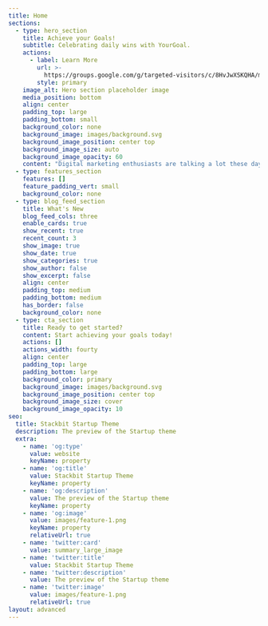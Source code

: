```yaml
---
title: Home
sections:
  - type: hero_section
    title: Achieve your Goals!
    subtitle: Celebrating daily wins with YourGoal.
    actions:
      - label: Learn More
        url: >-
          https://groups.google.com/g/targeted-visitors/c/8HvJwXSKQHA/m/NseI_TsVCAAJ
        style: primary
    image_alt: Hero section placeholder image
    media_position: bottom
    align: center
    padding_top: large
    padding_bottom: small
    background_color: none
    background_image: images/background.svg
    background_image_position: center top
    background_image_size: auto
    background_image_opacity: 60
    content: "Digital marketing enthusiasts are talking a lot these days about\nstartups.\_In this article, you will learn about the concept of startup and\nits examples.\n\nStartup is a company that is in the first stage of its\noperations.\_These companies are often initially supported by their\nentrepreneurial founders and used to develop a product or service because their\nfounders believe there is a demand for it.\_Due to limited revenue or high\ncosts, most of these small-scale operations are not sustainable in the long run\nand will not last without the help of investors.\n\nIn the late 1990s, the most common type of startup was\ndotcom.\_Investing at this time was very easy due to the interest of\ninvestors in the emergence of this type of business.\_Simply put, a startup\nis a technology-based business.\_Not every technology-based business is\nnecessarily a startup, but all startups use the [web, mobile, Internet website traffic](https://groups.google.com/g/targeted-visitors/c/4Jd01Dkk3Io), and new technologies to grow and reach a large\nnumber of users.\n\n# What is a startup?\n\nDefinition of Startup: Although the framework of the concept\nof startup is almost fixed, but for this concept, definitions are provided,\nsome examples of which we will examine:\n\n## ****[**Definition of Startup by the US Small Business Center (USSBA)**](https://groups.google.com/g/targeted-visitors/c/8HvJwXSKQHA)**:**\n\nA business that is generally centered around technology and\nhas high growth potential.\n\n## Definition of Startup by Steve Blank:\n\nAn organization formed in search of a business model that is\nreproducible and scalable.\n\n## Definition of Startup by Eric Reese:\n\nA startup is a human entity that has been created to present\na new product or service in a situation of high ambiguity.\_This definition\nis given in Eric Reese's book Pure Toddler.\n\n## Definition of startup as an English word in Webster Dictionary:\n\nOperation Set up and launch an operation or move\n\n## What is the difference between a startup and a\_small business?\n\nAt first, many of us may think of startups as equivalent to\nsmall businesses.\_Although startups and small businesses are similar in\nmany ways, there are differences.\n\n\n \n\n## Types of startups\n\nSubblock, author of the Economy website, introduces 5 types\nof successful startups as follows: (Types of startups)\n\nIt is a startup that is integrated into our daily\nlives.\_For example, a person who has provided an electric car for fun in\nthe park, by offering it to others and receiving money, can keep his electric\ncar at a high level and have more fun\n \n\nIn this type of startup, it is usually owned and operated by\na family, and they do more to support the family.\n\n\n\nThese types of profits are more productive and generally\nform a group of innovative and creative clusters.\_So that a few good ideas\ntogether form a purer idea.\n\nTypes of startups include lifestyle, small businesses,\nscalable, for sale, social and large businesses\n\n\n \n\nFor example, in the field of housing, start-ups are provided\nthat can solve the problem of real estate companies quickly.\_The creator\nof this startup only aims to sell this startup to large companies.\n\n\n \n\nThe goal of these startups is not just to make money, and\ntheir focus is more on turning the world into a better place for humans.\n\n\n\nLarge companies are forced to compete with new programs and\nstartups due to changes in customer tastes, new technologies, legislation, new\ncompetitors, and so on.\n \n\nUnlike scalable startups, the goal of these startups is to\nmake the world a better place, not to gain market share or build wealth for its\nfounders.\_After stating the types of startups to better understand the\nconcept. Startup, you need to\_get acquainted\_with startup\_weekend.\n\n### Startup Weekend\n\nStartup Weekend is a 54-hour weekend event where people from\ndifferent groups (developers, business executives, etc.) come up with\nideas.\_In fact, Startup Weekend is a place to present ideas.\_Judges\nand investment companies decide to accept or reject ideas by looking at\ndifferent ideas.\_\n\nThe first startup weekend history, which is also the first\nstartup history in its current form, dates back to 2007 in Boulder, Colorado,\nUSA.\_70 investors were present at that event.\n\nIn the continuation of this article, a brief history of\nentrepreneurship in Iran and the world is given in order to answer questions\nsuch as [how to\nbuild a startup](https://sites.google.com/view/php-4-beginners/home).\n\n#### History of Entrepreneurship\n\nFirst, we need to describe a concept called production\nscale.\n\nDefine production scale\n\nThe scale of production actually represents the output of a\nunit - usually industrial.\_Units that have a high output rate know their\nvolume of production with a high scale of production. How to produce falls into\nthe following four categories, which will be briefly described:\n\nBeginning in the 18th century, entrepreneurs moved from\nsmall-scale production in small towns to mass production.\_The availability\nof energy and manpower led to this move.\_The growing demand for products\nrequired proper organization and on the other hand provided the space for\nbusinesses to start.\_The United States played a prominent role during this\nperiod, and entrepreneurs such as Andrew Carnegie, George Morgan, and John\nDee.\_Rockefeller, Frank Kennan and Henry Ford.\n\nThere are other startups that operate in different\nfields.\_They can be seen below:\n \n\nAccording to the above list, the startups needed in Iran can\nbe identified and created with a correct idea generation.\n\n#### How to build a startup?\n\nYou can also use the checklist this [website](https://www.targetedwebtraffic.com/) to drive your ideas to\nstartups and start a business.\n"
  - type: features_section
    features: []
    feature_padding_vert: small
    background_color: none
  - type: blog_feed_section
    title: What's New
    blog_feed_cols: three
    enable_cards: true
    show_recent: true
    recent_count: 3
    show_image: true
    show_date: true
    show_categories: true
    show_author: false
    show_excerpt: false
    align: center
    padding_top: medium
    padding_bottom: medium
    has_border: false
    background_color: none
  - type: cta_section
    title: Ready to get started?
    content: Start achieving your goals today!
    actions: []
    actions_width: fourty
    align: center
    padding_top: large
    padding_bottom: large
    background_color: primary
    background_image: images/background.svg
    background_image_position: center top
    background_image_size: cover
    background_image_opacity: 10
seo:
  title: Stackbit Startup Theme
  description: The preview of the Startup theme
  extra:
    - name: 'og:type'
      value: website
      keyName: property
    - name: 'og:title'
      value: Stackbit Startup Theme
      keyName: property
    - name: 'og:description'
      value: The preview of the Startup theme
      keyName: property
    - name: 'og:image'
      value: images/feature-1.png
      keyName: property
      relativeUrl: true
    - name: 'twitter:card'
      value: summary_large_image
    - name: 'twitter:title'
      value: Stackbit Startup Theme
    - name: 'twitter:description'
      value: The preview of the Startup theme
    - name: 'twitter:image'
      value: images/feature-1.png
      relativeUrl: true
layout: advanced
---
```


